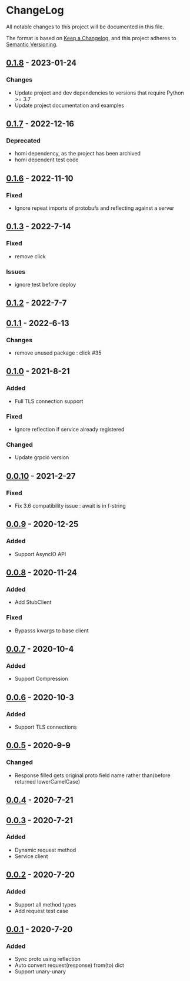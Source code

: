 # ChangeLog

All notable changes to this project will be documented in this file.

The format is based on [Keep a Changelog](https://keepachangelog.com/en/1.0.0/),
and this project adheres to [Semantic Versioning](https://semver.org/spec/v2.0.0.html).

## [0.1.8](https://github.com/wesky93/grpc_requests/releases/tag/v0.1.8) - 2023-01-24

### Changes

- Update project and dev dependencies to versions that require Python >= 3.7
- Update project documentation and examples

## [0.1.7](https://github.com/wesky93/grpc_requests/releases/tag/v0.1.7) - 2022-12-16

### Deprecated

- homi dependency, as the project has been archived
- homi dependent test code

## [0.1.6](https://github.com/spaceone-dev/grpc_requests/releases/tag/v0.1.6) - 2022-11-10

### Fixed

- Ignore repeat imports of protobufs and reflecting against a server

## [0.1.3](https://github.com/spaceone-dev/grpc_requests/releases/tag/v0.1.3) - 2022-7-14

### Fixed

- remove click

### Issues

- ignore test before deploy

## [0.1.2](https://github.com/spaceone-dev/grpc_requests/releases/tag/v0.1.2) - 2022-7-7

## [0.1.1](https://github.com/spaceone-dev/grpc_requests/releases/tag/v0.1.1) - 2022-6-13

### Changes

- remove unused package : click #35

## [0.1.0](https://github.com/spaceone-dev/grpc_requests/releases/tag/v0.1.0) - 2021-8-21

### Added

- Full TLS connection support

### Fixed

- Ignore reflection if service already registered

### Changed

- Update grpcio version

## [0.0.10](https://github.com/spaceone-dev/grpc_requests/releases/tag/v0.0.10) - 2021-2-27

### Fixed

- Fix 3.6 compatibility issue : await is in f-string

## [0.0.9](https://github.com/spaceone-dev/grpc_requests/releases/tag/v0.0.9) - 2020-12-25

### Added

- Support AsyncIO API

## [0.0.8](https://github.com/spaceone-dev/grpc_requests/releases/tag/0.0.8) - 2020-11-24

### Added

- Add StubClient

### Fixed

- Bypasss kwargs to base client

## [0.0.7](https://github.com/spaceone-dev/grpc_requests/releases/tag/v0.0.7) - 2020-10-4

### Added

- Support Compression

## [0.0.6](https://github.com/spaceone-dev/grpc_requests/releases/tag/v0.0.6) - 2020-10-3

### Added

- Support TLS connections

## [0.0.5](https://github.com/spaceone-dev/grpc_requests/releases/tag/v0.0.5) - 2020-9-9

### Changed

- Response filled gets original proto field name rather than(before returned lowerCamelCase)

## [0.0.4](https://github.com/spaceone-dev/grpc_requests/releases/tag/v0.0.4) - 2020-7-21

## [0.0.3](https://github.com/spaceone-dev/grpc_requests/releases/tag/v0.0.3) - 2020-7-21

### Added

- Dynamic request method
- Service client

## [0.0.2](https://github.com/spaceone-dev/grpc_requests/releases/tag/v0.0.2) - 2020-7-20

### Added

- Support all method types
- Add request test case

## [0.0.1](https://github.com/spaceone-dev/grpc_requests/releases/tag/v0.0.1) - 2020-7-20

### Added

- Sync proto using reflection
- Auto convert request(response) from(to) dict
- Support unary-unary
